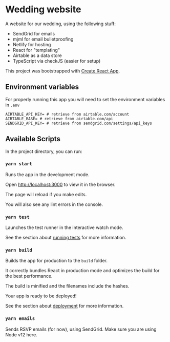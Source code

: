 # Wedding website

A website for our wedding, using the following stuff:

- SendGrid for emails
- mjml for email bulletproofing
- Netlify for hosting
- React for "templating"
- Airtable as a data store
- TypeScript via checkJS (easier for setup)

This project was bootstrapped with [Create React App](https://github.com/facebook/create-react-app).

## Environment variables

For properly running this app you will need to set the environment variables in `.env`

```
AIRTABLE_API_KEY= # retrieve from airtable.com/account
AIRTABLE_BASE= # retrieve from airtable.com/api
SENDGRID_API_KEY= # retrieve from sendgrid.com/settings/api_keys
```

## Available Scripts

In the project directory, you can run:

### `yarn start`

Runs the app in the development mode.

Open [http://localhost:3000](http://localhost:3000) to view it in the browser.

The page will reload if you make edits.

You will also see any lint errors in the console.

### `yarn test`

Launches the test runner in the interactive watch mode.

See the section about [running tests](https://facebook.github.io/create-react-app/docs/running-tests) for more information.

### `yarn build`

Builds the app for production to the `build` folder.

It correctly bundles React in production mode and optimizes the build for the best performance.

The build is minified and the filenames include the hashes.

Your app is ready to be deployed!

See the section about [deployment](https://facebook.github.io/create-react-app/docs/deployment) for more information.

### `yarn emails`

Sends RSVP emails (for now), using SendGrid. Make sure you are using Node v12 here.
